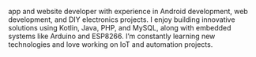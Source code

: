  app and website developer with experience in Android development, web development, and DIY electronics projects. I enjoy building innovative solutions using Kotlin, Java, PHP, and MySQL, along with embedded systems like Arduino and ESP8266. I’m constantly learning new technologies and love working on IoT and automation projects.
